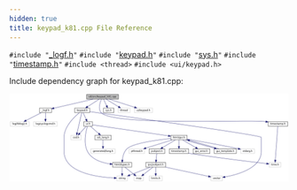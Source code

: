 ```yaml
---
hidden: true
title: keypad_k81.cpp File Reference
---
```


`#include "`<a href="__logf_8h_source.md">_logf.h</a>`"`
`#include "`<a href="keypad_8h_source.md">keypad.h</a>`"`
`#include "`<a href="sys_8h_source.md">sys.h</a>`"`
`#include "`<a href="sdi_2src_2timestamp_8h_source.md">timestamp.h</a>`"`
`#include <thread>`
`#include <ui/keypad.h>`

Include dependency graph for keypad_k81.cpp:

![](keypad__k81_8cpp__incl.png)
